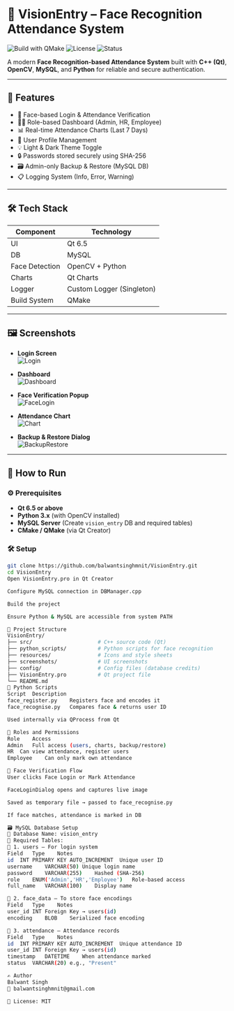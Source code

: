 # 🚀 VisionEntry – Face Recognition Attendance System

![Build with QMake](https://img.shields.io/badge/Build%20With-QMake-blue.svg) ![License](https://img.shields.io/badge/License-MIT-green) ![Status](https://img.shields.io/badge/Status-Complete-brightgreen)

A modern **Face Recognition-based Attendance System** built with **C++ (Qt)**, **OpenCV**, **MySQL**, and **Python** for reliable and secure authentication.

---

## 🧠 Features

- 🔐 Face-based Login & Attendance Verification
- 🧑‍💼 Role-based Dashboard (Admin, HR, Employee)
- 📊 Real-time Attendance Charts (Last 7 Days)
- 📝 User Profile Management
- 💡 Light & Dark Theme Toggle
- 🔒 Passwords stored securely using SHA-256
- 🗃️ Admin-only Backup & Restore (MySQL DB)
- 📋 Logging System (Info, Error, Warning)

---

## 🛠️ Tech Stack

| Component     | Technology             |
|---------------|-------------------------|
| UI            | Qt 6.5                  |
| DB            | MySQL                   |
| Face Detection| OpenCV + Python         |
| Charts        | Qt Charts               |
| Logger        | Custom Logger (Singleton) |
| Build System  | QMake                   |

---

## 🖼️ Screenshots

- **Login Screen**  
  ![Login](screenshots/login.png)

- **Dashboard**  
  ![Dashboard](screenshots/dashboard.png)

- **Face Verification Popup**  
  ![FaceLogin](screenshots/facelogin.png)

- **Attendance Chart**  
  ![Chart](screenshots/chart.png)

- **Backup & Restore Dialog**  
  ![BackupRestore](screenshots/backuprestore.png)

---

## 🔧 How to Run

### ⚙️ Prerequisites

- **Qt 6.5 or above**
- **Python 3.x** (with OpenCV installed)
- **MySQL Server** (Create `vision_entry` DB and required tables)
- **CMake / QMake** (via Qt Creator)

### 🛠️ Setup

```bash
git clone https://github.com/balwantsinghmnit/VisionEntry.git
cd VisionEntry
Open VisionEntry.pro in Qt Creator

Configure MySQL connection in DBManager.cpp

Build the project

Ensure Python & MySQL are accessible from system PATH

📂 Project Structure
VisionEntry/
├── src/                     # C++ source code (Qt)
├── python_scripts/          # Python scripts for face recognition
├── resources/               # Icons and style sheets
├── screenshots/             # UI screenshots
├── config/                  # Config files (database credits)
├── VisionEntry.pro          # Qt project file
└── README.md
📁 Python Scripts
Script	Description
face_register.py	Registers face and encodes it
face_recognise.py	Compares face & returns user ID

Used internally via QProcess from Qt

🧠 Roles and Permissions
Role	Access
Admin	Full access (users, charts, backup/restore)
HR	Can view attendance, register users
Employee	Can only mark own attendance

🧪 Face Verification Flow
User clicks Face Login or Mark Attendance

FaceLoginDialog opens and captures live image

Saved as temporary file → passed to face_recognise.py

If face matches, attendance is marked in DB

🗃️ MySQL Database Setup
📁 Database Name: vision_entry
📄 Required Tables:
🔸 1. users — For login system
Field	Type	Notes
id	INT PRIMARY KEY AUTO_INCREMENT	Unique user ID
username	VARCHAR(50)	Unique login name
password	VARCHAR(255)	Hashed (SHA-256)
role	ENUM('Admin','HR','Employee')	Role-based access
full_name	VARCHAR(100)	Display name

🔸 2. face_data — To store face encodings
Field	Type	Notes
user_id	INT	Foreign Key → users(id)
encoding	BLOB	Serialized face encoding

🔸 3. attendance — Attendance records
Field	Type	Notes
id	INT PRIMARY KEY AUTO_INCREMENT	Unique attendance ID
user_id	INT	Foreign Key → users(id)
timestamp	DATETIME	When attendance marked
status	VARCHAR(20)	e.g., "Present"

✍️ Author
Balwant Singh
📧 balwantsinghmnit@gmail.com

📄 License: MIT
